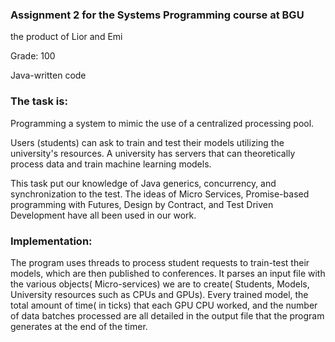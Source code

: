 ### Assignment 2 for the Systems Programming course at BGU 
the product of Lior and Emi

Grade: 100

Java-written code

### The task is:
Programming a system to mimic the use of a centralized processing pool.

Users (students) can ask to train and test their models utilizing the university's resources. A university has servers that can theoretically process data and train machine learning models.

This task put our knowledge of Java generics, concurrency, and synchronization to the test. The ideas of Micro Services, Promise-based programming with Futures, Design by Contract, and Test Driven Development have all been used in our work.

### Implementation:
The program uses threads to process student requests to train-test their models, which are then published to conferences. It parses an input file with the various objects( Micro-services) we are to create( Students, Models, University resources such as CPUs and GPUs). Every trained model, the total amount of time( in ticks) that each GPU CPU worked, and the number of data batches processed are all detailed in the output file that the program generates at the end of the timer.
